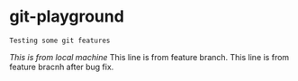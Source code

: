 # git-playground

```Testing some git features```

*This is from local machine*
This line is from feature branch.
This line is from feature bracnh after bug fix.
